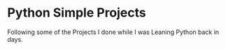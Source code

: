 # Python Simple Projects

Following some of the Projects I done while I was Leaning Python back in days.
